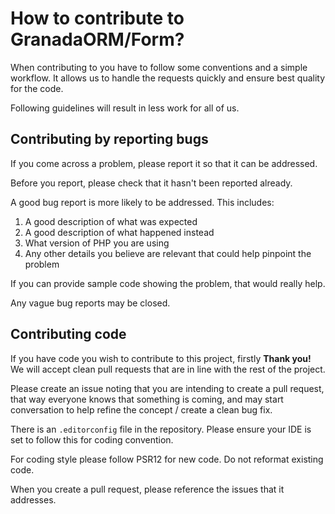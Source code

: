 How to contribute to GranadaORM/Form?
=====================================

When contributing to you have to follow some conventions and a simple
workflow. It allows us to handle the requests quickly and ensure best quality
for the code.

Following guidelines will result in less work for all of us.

Contributing by reporting bugs
------------------------------

If you come across a problem, please report it so that it can be addressed.

Before you report, please check that it hasn't been reported already.

A good bug report is more likely to be addressed. This includes:

1. A good description of what was expected
2. A good description of what happened instead
3. What version of PHP you are using
4. Any other details you believe are relevant that could help pinpoint the problem

If you can provide sample code showing the problem, that would really help.

Any vague bug reports may be closed.

Contributing code
-----------------

If you have code you wish to contribute to this project, firstly **Thank you!**
We will accept clean pull requests that are in line with the rest of the project.

Please create an issue noting that you are intending to create a pull request, that way 
everyone knows that something is coming, and may start conversation to help refine the
concept / create a clean bug fix.

There is an `.editorconfig` file in the repository. Please ensure your IDE is set to follow
this for coding convention.

For coding style please follow PSR12 for new code. Do not reformat existing code.

When you create a pull request, please reference the issues that it addresses.

